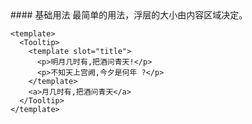 <cn>
#### 基础用法
最简单的用法，浮层的大小由内容区域决定。
</cn>

```tpl
<template>
  <Tooltip>
    <template slot="title">
      <p>明月几时有,把酒问青天!</p>
      <p>不知天上宫阙,今夕是何年 ?</p>
    </template>
    <a>月几时有,把酒问青天</a>
  </Tooltip>
</template>
```